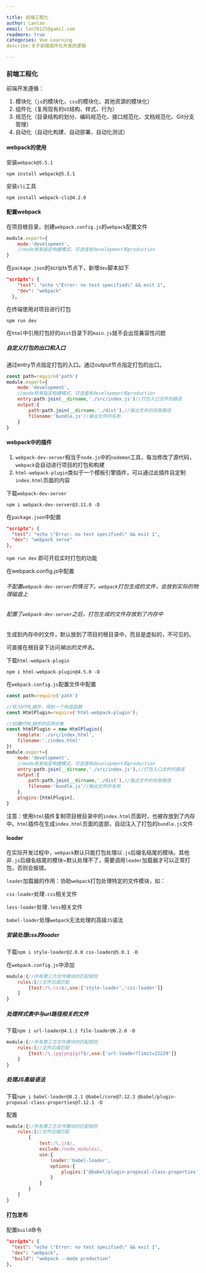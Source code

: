 ```yaml
---

title: 前端工程化
author: Lanlan
email: lan78125@gamil.com
readmore: true
categories: Vue Learning
describe:关于前端组件化开发的逻辑

---
```



### 前端工程化

前端开发遵循：

1. 模块化（`js`的模块化、`css`的模块化、其他资源的模块化）
2. 组件化（复用现有的`UI`结构、样式、行为）
3. 规范化（目录结构的划分、编码规范化、接口规范化、文档规范化、Git分支管理）
4. 自动化（自动化构建、自动部署、自动化测试）

#### webpack的使用

安装`webpack@5.5.1`

`npm install webpack@5.5.1`

安装`cli`工具

`npm install webpack-cli@4.2.0`

#### 配置webpack

在项目根目录，创建`webpack.config.js`的`webpack`配置文件

```javascript
module.export={
    mode:'development',
    //mode用来指定构建模式，可选值有development和production
}
```

在`package.json`的scripts节点下，新增`dev`脚本如下

```json
"scripts": {
    "test": "echo \"Error: no test specified\" && exit 1",
    "dev": "webpack"
  },
```

在终端使用对项目进行打包

`npm run dev`

在`html`中引用打包好的`dist`目录下的`main.js`就不会出现兼容性问题

##### 自定义打包的出口和入口

通过entry节点指定打包的入口。通过output节点指定打包的出口。

```javascript
const path=require('path')
module.export={
    mode:'development',
    //mode用来指定构建模式，可选值有development和production
    entry:path.join(__dirname,'./src/index.js')//打包入口文件的路径
    output:{
        path:path.join(__dirname,'./dist'),//输出文件的存放路径
        filename:'bundle.js'//输出文件的名称
    }
}
```

#### webpack中的插件

1. `webpack-dev-server`相当于`node.js`中的`nodemon`工具，每当修改了源代码，`webpack`会自动进行项目的打包和构建
2. `html-webpack-plugin`类似于一个模板引擎插件，可以通过此插件自定制`index.html`页面的内容

下载`webpack-dev-server`

 `npm i webpack-dev-server@3.11.0 -D`

在`package.json`中配置

```json
"scripts": {
  "test": "echo \"Error: no test specified\" && exit 1",
  "dev": "webpack serve"
},
```

`npm run dev` 即可开启实时打包的功能

在webpack.config.js中配置



###### 不配置`webpack-dev-server`的情况下。`webpack`打包生成的文件，会放到实际的物理磁盘上

###### 配置了`webpack-dev-server`之后，打包生成的文件存放到了内存中

生成到内存中的文件，默认放到了项目的根目录中，而且是虚拟的，不可见的。

可直接在根目录下访问*输出的文件名*。



下载`html-webpack-plugin`

`npm i html-webpack-plugin@4.5.0 -D`

在`webpack.config.js`配置文件中配置

```js
const path=require('path')

//导入HTML插件，得到一个构造函数
const HtmlPlugin=require('html-webpack-plugin');

//创建HTML插件的实例对象
const htmlPlugin = new HtmlPlugin({
    template:'./src/index.html',
    filename:'./index.html'
})
module.export={
    mode:'development',
    //mode用来指定构建模式，可选值有development和production
    entry:path.join(__dirname,'./src/index.js'),//打包入口文件的路径
    output:{
        path:path.join(__dirname,'./dist'),//输出文件的存放路径
        filename:'bundle.js'//输出文件的名称
    },
    plugins:[htmlPlugin],
}
```

注意：使用`html`插件复制项目根目录中的`index.html`页面时，也被存放到了内存中。`html`插件在生成`index.html`页面的底部，自动注入了打包的`bundle.js`文件

#### loader

在实际开发过程中，`webpack`默认只能打包处理以`.js`后缀名结尾的模块。其他非`.js`后缀名结尾的模块~默认处理不了，需要调用`loader`加载器才可以正常打包，否则会报错。

`loader`加载器的作用：协助`webpack`打包处理特定的文件模块，如：

`css-loader`处理`.css`相关文件

`less-loader`处理`.less`相关文件

`babel-loader`处理`webpack`无法处理的高级`JS`语法

##### 安装处理css的loader

下载`npm i style-loader@2.0.0 css-loader@5.0.1 -D`

在`webpack.config.js`中添加

```js
module:{//所有第三方文件模块的匹配规则
    rules:[//文件后缀匹配
        {test:/\.css$/,use:['style-loader','css-loader']}
    ]
}
```

##### 处理样式表中与url路径相关的文件

下载`npm i url-loader@4.1.1 file-loader@6.2.0 -D`

```js
module:{//所有第三方文件模块的匹配规则
    rules:[//文件后缀匹配
        {test:/\.jpg|png|gif$/,use:['url-loader?limit=22229']}
    ]
}
```

##### 处理JS高级语法

下载`npm i babel-loader@8.2.1 @babel/core@7.12.3 @babel/plugin-proposal-class-properties@7.12.1 -D`

配置

```js
module:{//所有第三方文件模块的匹配规则
    rules:[//文件后缀匹配
        {
            test:/\.js$/,
            exclude:/node_modules/,
         	use:{
                loader:'babel-loader',
                options:{
                    plugins:['@babel/plugin-proposal-class-properties']
                }
            }
        }
    ]
}
```

#### 打包发布

配置`build`命令

```json
"scripts": {
  "test": "echo \"Error: no test specified\" && exit 1",
  "dev": "webpack",
  "build": "webpack --mode production"
},
```